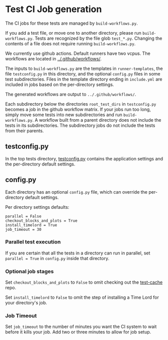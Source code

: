 # Test CI Job generation

The CI jobs for these tests are managed by `build-workflows.py`.

If you add a test file, or move one to another directory, please run `build-workflows.py`.
Tests are recognized by the file glob `test_*.py`.
Changing the contents of a file does not require running `build-workflows.py`.

We currently use github actions. Default runners have two vcpus.
The workflows are located in [../.github/workflows/](https://github.com/GreenDoge-Network/greendoge-blockchain/tree/main/.github/workflows).

The inputs to `build-workflows.py` are the templates in `runner-templates`, the file `testconfig.py` in this directory, and the optional `config.py` files in some test subdirectories.
Files in the template directory ending in `include.yml` are included in jobs based on the per-directory settings.

The generated workflows are output to `../.github/workflows/`.

Each subdirectory below the directories `root_test_dirs` in `testconfig.py` becomes a job in the github workflow matrix.
If your jobs run too long, simply move some tests into new subdirectories and run `build-workflows.py`.
A workflow built from a parent directory does not include the tests in its subdirectories.
The subdirectory jobs do not include the tests from their parents.

## testconfig.py

In the top tests directory, [testconfig.py](https://github.com/GreenDoge-Network/greendoge-blockchain/tree/main/tests/testconfig.py)
contains the application settings and the per-directory default settings.

## config.py

Each directory has an optional `config.py` file, which can override the per-directory default settings.

Per directory settings defaults:

```
parallel = False
checkout_blocks_and_plots = True
install_timelord = True
job_timeout = 30
```

### Parallel test execution

If you are certain that all the tests in a directory can run in parallel, set `parallel = True` in `config.py` inside that directory.

### Optional job stages

Set `checkout_blocks_and_plots` to `False` to omit checking out the [test-cache](https://github.com/GreenDoge-Network/test-cache) repo.

Set `install_timelord` to `False` to omit the step of installing a Time Lord for your directory's job.

### Job Timeout

Set `job_timeout` to the number of minutes you want the CI system to wait before it kills your job.
Add two or three minutes to allow for job setup.
